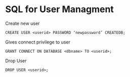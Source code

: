 # SQL for User Managment
Create new user

`CREATE USER <userid> PASSWORD ‘newpassword’ CREATEDB;`

Gives connect privilege to user

`GRANT CONNECT ON DATABASE <dbname> TO <userid>;`

Drop User

`DROP USER <userid>;`